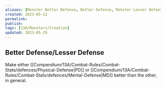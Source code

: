 ```yaml
---
aliases: [Monster Better Defense, Better Defense, Monster Lesser Defense, Lesser Defense]
created: 2023-05-12
permalink: 
publish: 
tags: [13A/Monsters/Creation]
updated: 2023-05-29
---
```


## Better Defense/Lesser Defense

Make either [[Compendium/13A/Combat-Rules/Combat-Stats/defences/Physical-Defense|PD]] or [[Compendium/13A/Combat-Rules/Combat-Stats/defences/Mental-Defense|MD]] better than the other, in general.
